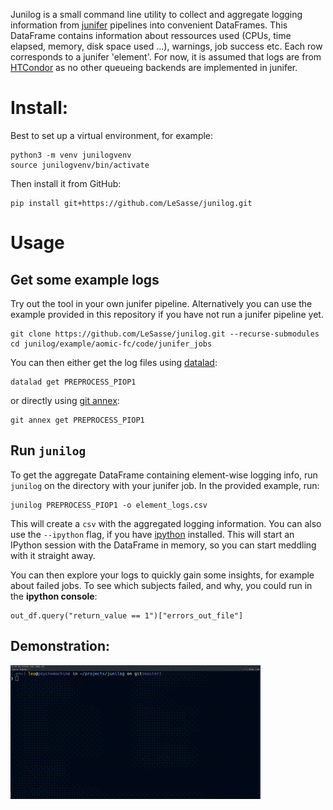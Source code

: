 
Junilog is a small command line utility to collect and aggregate logging information
from [junifer](https://juaml.github.io/junifer/main/index.html) pipelines into 
convenient DataFrames. This DataFrame contains information about ressources used
(CPUs, time elapsed, memory, disk space used ...), warnings, job success etc. Each
row corresponds to a junifer 'element'. For now, it is assumed that logs are
from [HTCondor](https://htcondor.org/) as no other queueing backends are implemented in junifer.

# Install:

Best to set up a virtual environment, for example:

```
python3 -m venv junilogvenv
source junilogvenv/bin/activate
```

Then install it from GitHub:

```
pip install git+https://github.com/LeSasse/junilog.git
```

# Usage

## Get some example logs
Try out the tool in your own junifer pipeline. Alternatively you can use the example
provided in this repository if you have not run a junifer pipeline yet.

```
git clone https://github.com/LeSasse/junilog.git --recurse-submodules
cd junilog/example/aomic-fc/code/junifer_jobs
```

You can then either get the log files using [datalad](https://www.datalad.org/):
```
datalad get PREPROCESS_PIOP1
```
or directly using [git annex](https://git-annex.branchable.com/):
```
git annex get PREPROCESS_PIOP1
```

## Run `junilog`

To get the aggregate DataFrame containing element-wise logging info, run
`junilog` on the directory with your junifer job. In the provided example, run:

```
junilog PREPROCESS_PIOP1 -o element_logs.csv
```
This will create a `csv` with the aggregated logging information. You can
also use the `--ipython` flag, if you have [ipython](https://ipython.org/)
installed. This will start an IPython session with the DataFrame in memory, so you
can start meddling with it straight away.

You can then explore your logs to quickly gain some insights, for example about failed
jobs. To see which subjects failed, and why, you could run in the **ipython console**:

```ipython
out_df.query("return_value == 1")["errors_out_file"]
```

## Demonstration:

![Gif Demonstrating Usage](https://github.com/LeSasse/junilog/blob/master/example/demonstration.gif)
